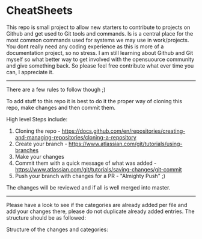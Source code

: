 # CheatSheets

This repo is small project to allow new starters to contribute to projects on Github and get used to Git tools and commands. 
Is is a central place for the most common commands used for systems we may use in work/projects.
You dont really need any coding experience as this is more of a documentation project, so no stress.
I am still learning about Github and Git myself so what better way to get involved with the opensuource community and give something back.
So please feel free contribute what ever time you can, I appreciate it.

--------------------------------------------------

There are a few rules to follow though ;)

To add stuff to this repo it is best to do it the proper way of cloning this repo, make changes and then commit them.

High level Steps include:

1. Cloning the repo - https://docs.github.com/en/repositories/creating-and-managing-repositories/cloning-a-repository
2. Create your branch - https://www.atlassian.com/git/tutorials/using-branches
3. Make your changes
4. Commit them with a quick message of what was added - https://www.atlassian.com/git/tutorials/saving-changes/git-commit
6. Push your branch with changes for a PR - "Almighty Push" ;)

The changes will be reviewed and if all is well merged into master.

--------------------------------------------------

Please have a look to see if the categories are already added per file and add your changes there, please do not duplicate already added entries.
The structure should be as followed:






Structure of the changes and categories:
